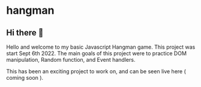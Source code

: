 # hangman

<h2>Hi there 👋</h2>
<p> Hello and welcome to my basic Javascript Hangman game. This project was start Sept 6th 2022. The main goals of this project were to practice DOM manipulation, Random function, and Event handlers. </p>
<p>This has been an exciting project to work on, and can be seen live here ( coming soon ). </p>
